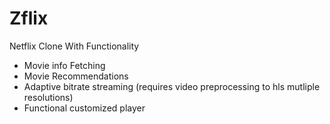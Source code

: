 # Zflix
Netflix Clone
With Functionality
- Movie info Fetching
- Movie Recommendations
- Adaptive bitrate streaming (requires video preprocessing to hls mutliple resolutions)
- Functional customized player
